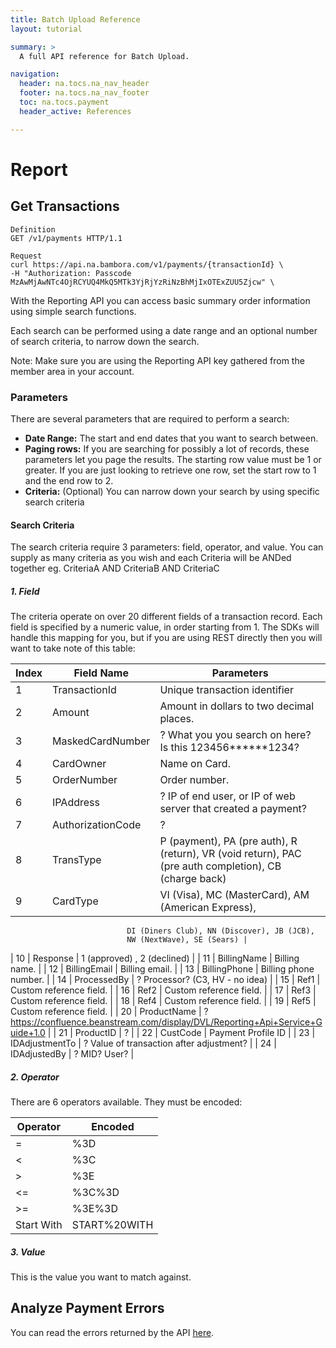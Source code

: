 ```yaml
---
title: Batch Upload Reference
layout: tutorial

summary: >
  A full API reference for Batch Upload.

navigation:
  header: na.tocs.na_nav_header
  footer: na.tocs.na_nav_footer
  toc: na.tocs.payment
  header_active: References

---
```


# Report

## Get Transactions

```shell
Definition
GET /v1/payments HTTP/1.1

Request
curl https://api.na.bambora.com/v1/payments/{transactionId} \
-H "Authorization: Passcode MzAwMjAwNTc4OjRCYUQ4MkQ5MTk3YjRjYzRiNzBhMjIxOTExZUU5Zjcw" \
```


With the Reporting API you can access basic summary order information using simple search functions.

Each search can be performed using a date range and an optional number of search criteria, to narrow down the search.

Note: Make sure you are using the Reporting API key gathered from the member area in your account.

### Parameters
There are several parameters that are required to perform a search:

* **Date Range:** The start and end dates that you want to search between.
* **Paging rows:** If you are searching for possibly a lot of records, these parameters let you page the results. The starting row value must be 1 or greater. If you are just looking to retrieve one row, set the start row to 1 and the end row to 2.
* **Criteria:** (Optional) You can narrow down your search by using specific search criteria

#### Search Criteria
The search criteria require 3 parameters: field, operator, and value. You can supply as many criteria as you wish and each Criteria will be ANDed together eg. CriteriaA AND CriteriaB AND CriteriaC

##### 1. Field
The criteria operate on over 20 different fields of a transaction record. Each field is specified by a numeric value, in order starting from 1. The SDKs will handle this mapping for you, but if you are using REST directly then you will want to take note of this table:

| Index | Field Name        | Parameters        |
| ----- | ----------------- | ----------------- |
| 1     | TransactionId     | Unique transaction identifier |
| 2     | Amount            | Amount in dollars to two decimal places. |
| 3     | MaskedCardNumber  | ? What you you search on here? Is this 123456******1234? |
| 4     | CardOwner         | Name on Card. |
| 5     | OrderNumber       | Order number. |
| 6     | IPAddress         | ? IP of end user, or IP of web server that created a payment?|
| 7     | AuthorizationCode | ? |
| 8     | TransType         | P (payment), PA (pre auth), R (return), VR (void return), PAC (pre auth completion), CB (charge back) |
| 9     | CardType          | VI (Visa), MC (MasterCard), AM (American Express),
                              DI (Diners Club), NN (Discover), JB (JCB),
                              NW (NextWave), SE (Sears) |
| 10    | Response          | 1 (approved) , 2 (declined) |
| 11    | BillingName       | Billing name. |
| 12    | BillingEmail      | Billing email. |
| 13    | BillingPhone      | Billing phone number. |
| 14    | ProcessedBy       | ? Processor? (C3, HV - no idea) |
| 15    | Ref1              | Custom reference field. |
| 16    | Ref2              | Custom reference field. |
| 17    | Ref3              | Custom reference field. |
| 18    | Ref4              | Custom reference field. |
| 19    | Ref5              | Custom reference field. |
| 20    | ProductName       | ? https://confluence.beanstream.com/display/DVL/Reporting+Api+Service+Guide+1.0 |
| 21    | ProductID         | ? |
| 22    | CustCode          | Payment Profile ID |
| 23    | IDAdjustmentTo    | ? Value of transaction after adjustment? |
| 24    | IDAdjustedBy      | ? MID? User? |

##### 2. Operator
There are 6 operators available. They must be encoded:

| Operator   | Encoded      |
| ---------- | ------------ |
| =          | %3D          |
| <          | %3C          |
| >          | %3E          |
| <=         | %3C%3D       |
| >=         | %3E%3D       |
| Start With | START%20WITH |


##### 3. Value
This is the value you want to match against.

## Analyze Payment Errors
You can read the errors returned by the API [here](/docs/references/payment_APIs).
